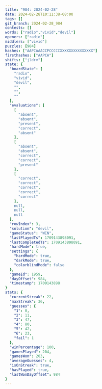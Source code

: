 ```yaml
---
title: "984: 2024-02-28"
date: 2024-02-28T10:11:38-08:00
tags: []
git_branch: 2024-02-28_984
contests: []
words: ["radio","vivid","devil"]
openers: ["radio"]
middlers: ["vivid"]
puzzles: [984]
hashes: ["AAPCAAACCPCCCCCXXXXXXXXXXXXXXX"]
firsthashes: ["AAPCA"]
shifts: ["jldrv"]
state: {
  "boardState": [
    "radio",
    "vivid",
    "devil",
    "",
    "",
    ""
  ],
  "evaluations": [
    [
      "absent",
      "absent",
      "present",
      "correct",
      "absent"
    ],
    [
      "absent",
      "absent",
      "correct",
      "correct",
      "present"
    ],
    [
      "correct",
      "correct",
      "correct",
      "correct",
      "correct"
    ],
    null,
    null,
    null
  ],
  "rowIndex": 3,
  "solution": "devil",
  "gameStatus": "WIN",
  "lastPlayedTs": 1709143898091,
  "lastCompletedTs": 1709143898091,
  "hardMode": true,
  "settings": {
    "hardMode": true,
    "darkMode": true,
    "colorblindMode": false
  },
  "gameId": 1959,
  "dayOffset": 984,
  "timestamp": 1709143898
}
stats: {
  "currentStreak": 22,
  "maxStreak": 36,
  "guesses": {
    "1": 0,
    "2": 11,
    "3": 47,
    "4": 80,
    "5": 42,
    "6": 23,
    "fail": 1
  },
  "winPercentage": 100,
  "gamesPlayed": 204,
  "gamesWon": 203,
  "averageGuesses": 4,
  "isOnStreak": true,
  "hasPlayed": true,
  "lastWonDayOffset": 984
}
---
```

<!-- more -->
